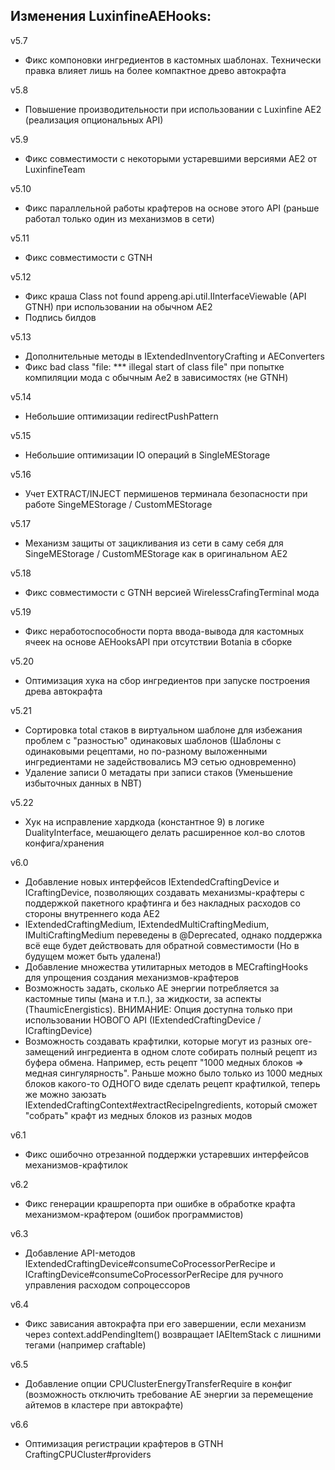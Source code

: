 **Изменения LuxinfineAEHooks:**
---
v5.7
- Фикс компоновки ингредиентов в кастомных шаблонах. Технически правка влияет лишь на более компактное древо автокрафта

v5.8
- Повышение производительности при использовании с Luxinfine AE2 (реализация опциональных API)

v5.9
- Фикс совместимости с некоторыми устаревшими версиями AE2 от LuxinfineTeam

v5.10
- Фикс параллельной работы крафтеров на основе этого API (раньше работал только один из механизмов в сети)

v5.11
- Фикс совместимости с GTNH

v5.12
- Фикс краша Class not found appeng.api.util.IInterfaceViewable (API GTNH) при использовании на обычном AE2
- Подпись билдов

v5.13
- Дополнительные методы в IExtendedInventoryCrafting и AEConverters
- Фикс bad class "file: *** illegal start of class file" при попытке компиляции мода с обычным Ae2 в зависимостях (не GTNH)

v5.14
- Небольшие оптимизации redirectPushPattern

v5.15
- Небольшие оптимизации IO операций в SingleMEStorage

v5.16
- Учет EXTRACT/INJECT пермишенов терминала безопасности при работе SingeMEStorage / CustomMEStorage

v5.17
- Механизм защиты от зацикливания из сети в саму себя для SingeMEStorage / CustomMEStorage как в оригинальном AE2

v5.18
- Фикс совместимости с GTNH версией WirelessCrafingTerminal мода

v5.19
- Фикс неработоспособности порта ввода-вывода для кастомных ячеек на основе AEHooksAPI при отсутствии Botania в сборке

v5.20
- Оптимизация хука на сбор ингредиентов при запуске построения древа автокрафта

v5.21
- Сортировка total стаков в виртуальном шаблоне для избежания проблем с "разностью" одинаковых шаблонов (Шаблоны с одинаковыми рецептами, но по-разному выложенными ингредиентами не задействовались МЭ сетью одновременно)
- Удаление записи 0 метадаты при записи стаков (Уменьшение избыточных данных в NBT)

v5.22
- Хук на исправление хардкода (константное 9) в логике DualityInterface, мешающего делать расширенное кол-во слотов конфига/хранения

v6.0
- Добавление новых интерфейсов IExtendedCraftingDevice и ICraftingDevice, позволяющих создавать механизмы-крафтеры с поддержкой пакетного крафтинга и без накладных расходов со стороны внутреннего кода AE2
- IExtendedCraftingMedium, IExtendedMultiCraftingMedium, IMultiCraftingMedium переведены в @Deprecated, однако поддержка всё еще будет действовать для обратной совместимости (Но в будущем может быть удалена!)
- Добавление множества утилитарных методов в MECraftingHooks для упрощения создания механизмов-крафтеров
- Возможность задать, сколько AE энергии потребляется за кастомные типы (мана и т.п.), за жидкости, за аспекты (ThaumicEnergistics). ВНИМАНИЕ: Опция доступна только при использовании НОВОГО API (IExtendedCraftingDevice / ICraftingDevice)
- Возможность создавать крафтилки, которые могут из разных ore-замещений ингредиента в одном слоте собирать полный рецепт из буфера обмена. Например, есть рецепт "1000 медных блоков => медная сингулярность". Раньше можно было только из 1000 медных блоков какого-то ОДНОГО виде сделать рецепт крафтилкой, теперь же можно заюзать IExtendedCraftingContext#extractRecipeIngredients, который сможет "собрать" крафт из медных блоков из разных модов

v6.1
- Фикс ошибочно отрезанной поддержки устаревших интерфейсов механизмов-крафтилок

v6.2
- Фикс генерации крашрепорта при ошибке в обработке крафта механизмом-крафтером (ошибок программистов)

v6.3
- Добавление API-методов IExtendedCraftingDevice#consumeCoProcessorPerRecipe и ICraftingDevice#consumeCoProcessorPerRecipe для ручного управления расходом сопроцессоров

v6.4
- Фикс зависания автокрафта при его завершении, если механизм через context.addPendingItem() возвращает IAEItemStack с лишними тегами (например craftable)

v6.5
- Добавление опции CPUClusterEnergyTransferRequire в конфиг (возможность отключить требование AE энергии за перемещение айтемов в кластере при автокрафте)

v6.6
- Оптимизация регистрации крафтеров в GTNH CraftingCPUCluster#providers